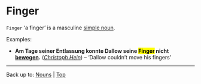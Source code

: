 # Finger

`Finger` ‘a finger’ is a masculine [simple noun](../../simpleNouns.md).

Examples:
- **Am Tage seiner Entlassung konnte Dallow seine <mark>Finger</mark> nicht [bewegen](../../../verbs/b/be/bewegen.md).** (*[Christoph Hein](../../../texts/ChristophHein/DerTangoSpieler.md)*) – ‘Dallow couldn’t move his fingers’

----

Back up to: [Nouns](../../index.md) | [Top](../../../index.md)
